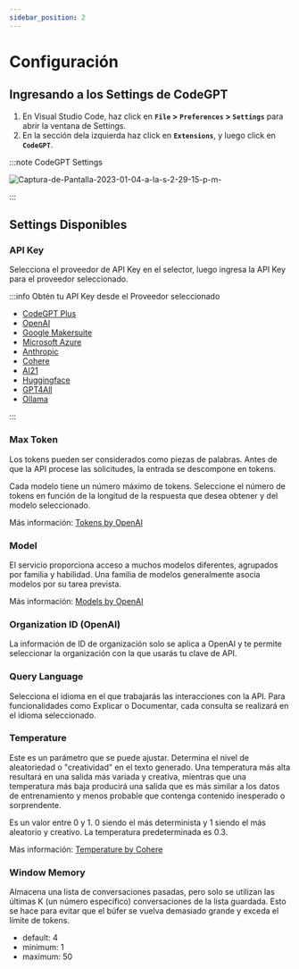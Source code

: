 ```yaml
---
sidebar_position: 2
---
```


# Configuración

## Ingresando a los Settings de CodeGPT
1. En Visual Studio Code, haz click en **`File` > `Preferences` > `Settings`** para abrir la ventana de Settings.  
2. En la sección dela izquierda haz click en **`Extensions`**, y luego click en **`CodeGPT`**.

:::note CodeGPT Settings

![Captura-de-Pantalla-2023-01-04-a-la-s-2-29-15-p-m-](https://github-production-user-asset-6210df.s3.amazonaws.com/6216945/274431737-b31ae5a8-8636-4a75-a32b-79062d0087de.png)

:::

## Settings Disponibles

### API Key

Selecciona el proveedor de API Key en el selector, luego ingresa la API Key para el proveedor seleccionado.

:::info Obtén tu API Key desde el Proveedor seleccionado

- [CodeGPT Plus](/docs/tutorial-ai-providers/judini)
- [OpenAI](/docs/tutorial-ai-providers/openai)
- [Google Makersuite](/docs/tutorial-ai-providers/google)
- [Microsoft Azure](/docs/tutorial-ai-providers/microsoft-azure)
- [Anthropic](/docs/tutorial-ai-providers/anthropic)
- [Cohere](/docs/tutorial-ai-providers/cohere)
- [AI21](/docs/tutorial-ai-providers/ai21)
- [Huggingface](/docs/tutorial-ai-providers/huggingface)
- [GPT4All](/docs/tutorial-ai-providers/gpt4all)
- [Ollama](/docs/tutorial-ai-providers/judini)
  
:::

### Max Token
Los tokens pueden ser considerados como piezas de palabras. Antes de que la API procese las solicitudes, la entrada se descompone en tokens.

Cada modelo tiene un número máximo de tokens. Seleccione el número de tokens en función de la longitud de la respuesta que desea obtener y del modelo seleccionado.

Más información: [Tokens by OpenAI](https://help.openai.com/en/articles/4936856-what-are-tokens-and-how-to-count-them)

### Model
El servicio proporciona acceso a muchos modelos diferentes, agrupados por familia y habilidad. Una familia de modelos generalmente asocia modelos por su tarea prevista.

Más información: [Models by OpenAI](https://beta.openai.com/docs/models/overview)

### Organization ID (OpenAI)
La información de ID de organización solo se aplica a OpenAI y te permite seleccionar la organización con la que usarás tu clave de API.

### Query Language
Selecciona el idioma en el que trabajarás las interacciones con la API. Para funcionalidades como Explicar o Documentar, cada consulta se realizará en el idioma seleccionado.

### Temperature
Este es un parámetro que se puede ajustar. Determina el nivel de aleatoriedad o "creatividad" en el texto generado. Una temperatura más alta resultará en una salida más variada y creativa, mientras que una temperatura más baja producirá una salida que es más similar a los datos de entrenamiento y menos probable que contenga contenido inesperado o sorprendente.

Es un valor entre 0 y 1. 0 siendo el más determinista y 1 siendo el más aleatorio y creativo. La temperatura predeterminada es 0.3.

Más información: [Temperature by Cohere](https://docs.cohere.ai/docs/temperature)

### Window Memory

Almacena una lista de conversaciones pasadas, pero solo se utilizan las últimas K (un número específico) conversaciones de la lista guardada. Esto se hace para evitar que el búfer se vuelva demasiado grande y exceda el límite de tokens.

- default: 4
- minimum: 1
- maximum: 50
